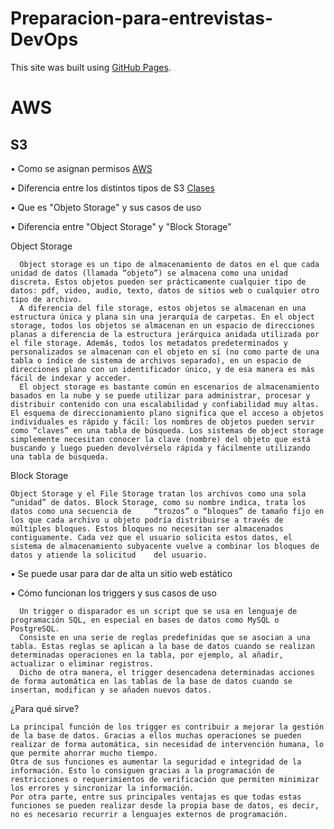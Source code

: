# Preparacion-para-entrevistas-DevOps


This site was built using [GitHub Pages](https://pages.github.com/).

# AWS

## S3
•	Como se asignan permisos  [AWS](https://docs.aws.amazon.com/AmazonS3/latest/user-guide/set-permissions.html)

•	Diferencia entre los distintos tipos de S3  [Clases](https://aws.amazon.com/s3/storage-classes/)

•	Que es "Objeto Storage" y sus casos de uso

•	Diferencia entre "Object Storage" y "Block Storage"  

  Object Storage

      Object storage es un tipo de almacenamiento de datos en el que cada unidad de datos (llamada “objeto”) se almacena como una unidad discreta. Estos objetos pueden ser prácticamente cualquier tipo de datos: pdf, video, audio, texto, datos de sitios web o cualquier otro tipo de archivo. 
      A diferencia del file storage, estos objetos se almacenan en una estructura única y plana sin una jerarquía de carpetas. En el object storage, todos los objetos se almacenan en un espacio de direcciones planas a diferencia de la estructura jerárquica anidada utilizada por el file storage. Además, todos los metadatos predeterminados y personalizados se almacenan con el objeto en sí (no como parte de una tabla o índice de sistema de archivos separado), en un espacio de direcciones plano con un identificador único, y de esa manera es más fácil de indexar y acceder. 
      El object storage es bastante común en escenarios de almacenamiento basados en la nube y se puede utilizar para administrar, procesar y distribuir contenido con una escalabilidad y confiabilidad muy altas. El esquema de direccionamiento plano significa que el acceso a objetos individuales es rápido y fácil: los nombres de objetos pueden servir como “claves” en una tabla de búsqueda. Los sistemas de object storage simplemente necesitan conocer la clave (nombre) del objeto que está buscando y luego pueden devolvérselo rápida y fácilmente utilizando una tabla de búsqueda.

  
  Block Storage

    Object Storage y el File Storage tratan los archivos como una sola “unidad” de datos. Block Storage, como su nombre indica, trata los datos como una secuencia de     “trozos” o “bloques” de tamaño fijo en los que cada archivo u objeto podría distribuirse a través de múltiples bloques. Estos bloques no necesitan ser almacenados    contiguamente. Cada vez que el usuario solicita estos datos, el sistema de almacenamiento subyacente vuelve a combinar los bloques de datos y atiende la solicitud    del usuario.
  
  
  


•	Se puede usar para dar de alta un sitio web estático

•	Cómo funcionan los triggers y sus casos de uso

      Un trigger o disparador es un script que se usa en lenguaje de programación SQL, en especial en bases de datos como MySQL o PostgreSQL.
      Consiste en una serie de reglas predefinidas que se asocian a una tabla. Estas reglas se aplican a la base de datos cuando se realizan determinadas operaciones en la tabla, por ejemplo, al añadir, actualizar o eliminar registros.
      Dicho de otra manera, el trigger desencadena determinadas acciones de forma automática en las tablas de la base de datos cuando se insertan, modifican y se añaden nuevos datos.
  
  ¿Para qué sirve?
  
    La principal función de los trigger es contribuir a mejorar la gestión de la base de datos. Gracias a ellos muchas operaciones se pueden realizar de forma automática, sin necesidad de intervención humana, lo que permite ahorrar mucho tiempo. 
    Otra de sus funciones es aumentar la seguridad e integridad de la información. Esto lo consiguen gracias a la programación de restricciones o requerimientos de verificación que permiten minimizar los errores y sincronizar la información. 
    Por otra parte, entre sus principales ventajas es que todas estas funciones se pueden realizar desde la propia base de datos, es decir, no es necesario recurrir a lenguajes externos de programación.
  



